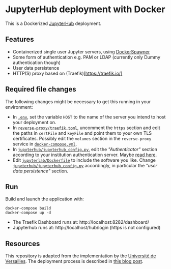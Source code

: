 # JupyterHub deployment with Docker

This is a Dockerized [JupyterHub](https://jupyter.org/hub) deployment.

## Features

- Containerized single user Jupyter servers, using
  [DockerSpawner](https://github.com/jupyterhub/dockerspawner)
- Some form of authentication e.g. PAM or LDAP (currently only Dummy authentication though)
- User data persistence
- HTTP(S) proxy based on (Traefik)[https://traefik.io/]

## Required file changes
The following changes might be necessary to get this running in your environment:

- In [`.env`](.env), set the variable `HOST` to the name of the server you
  intend to host your deployment on.
- In [`reverse-proxy/traefik.toml`](reverse-proxy/traefik.toml), uncomment the `https` section and edit
  the paths in `certFile` and `keyFile` and point them to your own TLS
  certificates. Possibly edit the `volumes` section in the
  `reverse-proxy` service in
  [`docker-compose.yml`](docker-compose.yml).
- In
  [`jupyterhub/jupyterhub_config.py`](jupyterhub/jupyterhub_config.py),
  edit the *"Authenticator"* section according to your institution
  authentication server.  Maybe [read
  here](https://jupyterhub.readthedocs.io/en/stable/getting-started/authenticators-users-basics.html).
- Edit [`jupyterlab/Dockerfile`](jupyterlab/Dockerfile) to include the
  software you like. Change
  [`jupyterhub/jupyterhub_config.py`](jupyterhub/jupyterhub_config.py)
  accordingly, in particular the *"user data persistence"* section.

## Run

Build and launch the application with:

```
docker-compose build
docker-compose up -d
```

- The Traefik Dashboard runs at: http://localhost:8282/dashboard/ 
- Jupyterhub runs at: http://localhost/hub/login (https is not configured)

## Resources
This repository is adapted from the implementation by the [Université de Versailles](https://github.com/defeo/jupyterhub-docker/).
The deployment process is described in [this blog post](https://opendreamkit.org/2018/10/17/jupyterhub-docker/).
